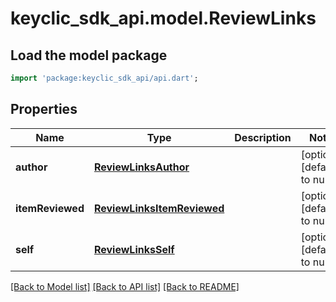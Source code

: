 # keyclic_sdk_api.model.ReviewLinks

## Load the model package
```dart
import 'package:keyclic_sdk_api/api.dart';
```

## Properties
Name | Type | Description | Notes
------------ | ------------- | ------------- | -------------
**author** | [**ReviewLinksAuthor**](ReviewLinksAuthor.md) |  | [optional] [default to null]
**itemReviewed** | [**ReviewLinksItemReviewed**](ReviewLinksItemReviewed.md) |  | [optional] [default to null]
**self** | [**ReviewLinksSelf**](ReviewLinksSelf.md) |  | [optional] [default to null]

[[Back to Model list]](../README.md#documentation-for-models) [[Back to API list]](../README.md#documentation-for-api-endpoints) [[Back to README]](../README.md)


